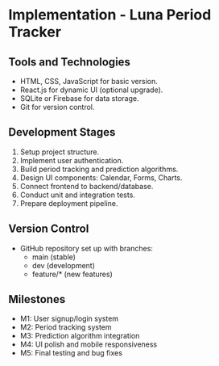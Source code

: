 # Implementation - Luna Period Tracker

## Tools and Technologies
- HTML, CSS, JavaScript for basic version.
- React.js for dynamic UI (optional upgrade).
- SQLite or Firebase for data storage.
- Git for version control.

## Development Stages
1. Setup project structure.
2. Implement user authentication.
3. Build period tracking and prediction algorithms.
4. Design UI components: Calendar, Forms, Charts.
5. Connect frontend to backend/database.
6. Conduct unit and integration tests.
7. Prepare deployment pipeline.

## Version Control
- GitHub repository set up with branches:
  - main (stable)
  - dev (development)
  - feature/* (new features)

## Milestones
- M1: User signup/login system
- M2: Period tracking system
- M3: Prediction algorithm integration
- M4: UI polish and mobile responsiveness
- M5: Final testing and bug fixes
